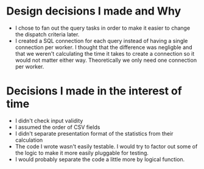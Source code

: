 Design decisions I made and Why
===============================
* I chose to fan out the query tasks in order to
  make it easier to change the dispatch criteria later.
* I created a SQL connection for each query instead of
  having a single connection per worker. I thought
  that the difference was negligble and that we weren't
  calculating the time it takes to create a connection so
  it would not matter either way. Theoretically we only
  need one connection per worker.

Decisions I made in the interest of time
========================================

* I didn't check input validity
* I assumed the order of CSV fields
* I didn't separate presentation format of the statistics
  from their calculation
* The code I wrote wasn't easily testable. I would try to
  factor out some of the logic to make it more easily
  pluggable for testing.
* I would probably separate the code a little more by logical
  function.
